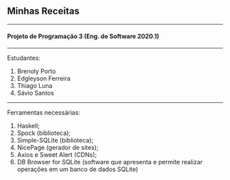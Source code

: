 ## Minhas Receitas
----
#### Projeto de Programação 3 (Eng. de Software 2020.1)
----
Estudantes: 
1. Brenoly Porto
2. Edgleyson Ferreira
3. Thiago Luna
4. Sávio Santos
----
Ferramentas necessárias:
1. Haskell;
2. Spock (biblioteca);
3. Simple-SQLite (biblioteca);
4. NicePage (gerador de sites);
5. Axios e Sweet Alert (CDNs);
5. DB Browser for SQLite (software que apresenta e permite realizar operações em um banco de dados SQLite)